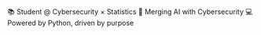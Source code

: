 📚 Student @ Cybersecurity × Statistics
🔐 Merging AI with Cybersecurity
💻 Powered by Python, driven by purpose
